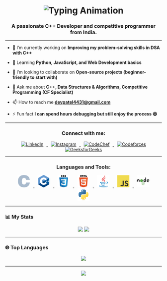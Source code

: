 <h1 align="center">
  <img src="https://readme-typing-svg.herokuapp.com?font=Roboto+Mono&size=32&duration=3000&pause=600&color=00CED1&center=true&vCenter=true&width=700&lines=👋+Hello+there,+I+am+Dev+Patel;🚀+Welcome+to+my+GitHub+Profile;✨+Let’s+build+something+amazing!" alt="Typing Animation"/>
</h1>
<h3 align="center">A passionate C++ Developer and competitive programmer from India.</h3>

---

- 🔭 I’m currently working on **Improving my problem-solving skills in DSA with C++**

- 🌱 Learning **Python, JavaScript, and Web Development basics**

- 👯 I’m looking to collaborate on **Open-source projects (beginner-friendly to start with)**

- 💬 Ask me about **C++, Data Structures & Algorithms, Competitive Programming (CF Specialist)**

- 📫 How to reach me **devpatel4431@gmail.com**

- ⚡ Fun fact **I can spend hours debugging but still enjoy the process 😄**

---

<!-- Connect with me section -->
<h3 align="center">Connect with me:</h3>
<p align="center">
    <a href="https://linkedin.com/in/devpatel4431" target="_blank">
        <img src="https://raw.githubusercontent.com/rahuldkjain/github-profile-readme-generator/master/src/images/icons/Social/linked-in-alt.svg" alt="LinkedIn" width="40" height="40" style="margin:0 10px;" />
    </a>
    <a href="https://instagram.com/devpatel_4431" target="_blank">
        <img src="https://raw.githubusercontent.com/rahuldkjain/github-profile-readme-generator/master/src/images/icons/Social/instagram.svg" alt="Instagram" width="40" height="40" style="margin:0 10px;" />
    </a>
    <a href="https://www.codechef.com/users/devpatel4431" target="_blank">
        <img src="https://cdn.jsdelivr.net/npm/simple-icons@3.1.0/icons/codechef.svg" alt="CodeChef" width="40" height="40" style="margin:0 10px;" />
    </a>
    <a href="https://codeforces.com/profile/dbp_heaven" target="_blank">
        <img src="https://raw.githubusercontent.com/rahuldkjain/github-profile-readme-generator/master/src/images/icons/Social/codeforces.svg" alt="Codeforces" width="40" height="40" style="margin:0 10px;" />
    </a>
    <a href="https://auth.geeksforgeeks.org/user/devpatel_4431" target="_blank">
        <img src="https://raw.githubusercontent.com/rahuldkjain/github-profile-readme-generator/master/src/images/icons/Social/geeks-for-geeks.svg" alt="GeeksforGeeks" width="40" height="40" style="margin:0 10px;" />
    </a>
</p>

---
<!-- Languages and Tools section -->
<h3 align="center">Languages and Tools:</h3>
<p align="center">
    <a href="https://www.cprogramming.com/" target="_blank" rel="noreferrer">
        <img src="https://raw.githubusercontent.com/devicons/devicon/master/icons/c/c-original.svg" alt="C" width="40" height="40" style="margin:0 10px;" />
    </a>
    <a href="https://www.w3schools.com/cpp/" target="_blank" rel="noreferrer">
        <img src="https://raw.githubusercontent.com/devicons/devicon/master/icons/cplusplus/cplusplus-original.svg" alt="C++" width="40" height="40" style="margin:0 10px;" />
    </a>
    <a href="https://www.w3schools.com/css/" target="_blank" rel="noreferrer">
        <img src="https://raw.githubusercontent.com/devicons/devicon/master/icons/css3/css3-original-wordmark.svg" alt="CSS3" width="40" height="40" style="margin:0 10px;" />
    </a>
    <a href="https://www.w3.org/html/" target="_blank" rel="noreferrer">
        <img src="https://raw.githubusercontent.com/devicons/devicon/master/icons/html5/html5-original-wordmark.svg" alt="HTML5" width="40" height="40" style="margin:0 10px;" />
    </a>
    <a href="https://www.java.com" target="_blank" rel="noreferrer">
        <img src="https://raw.githubusercontent.com/devicons/devicon/master/icons/java/java-original.svg" alt="Java" width="40" height="40" style="margin:0 10px;" />
    </a>
    <a href="https://developer.mozilla.org/en-US/docs/Web/JavaScript" target="_blank" rel="noreferrer">
        <img src="https://raw.githubusercontent.com/devicons/devicon/master/icons/javascript/javascript-original.svg" alt="JavaScript" width="40" height="40" style="margin:0 10px;" />
    </a>
    <a href="https://nodejs.org" target="_blank" rel="noreferrer">
        <img src="https://raw.githubusercontent.com/devicons/devicon/master/icons/nodejs/nodejs-original-wordmark.svg" alt="NodeJS" width="40" height="40" style="margin:0 10px;" />
    </a>
    <a href="https://www.python.org" target="_blank" rel="noreferrer">
        <img src="https://raw.githubusercontent.com/devicons/devicon/master/icons/python/python-original.svg" alt="Python" width="40" height="40" style="margin:0 10px;" />
    </a>
</p>


---
### **📊 My Stats**
<p align="center">
  <!-- GitHub Stats -->
  <img src="https://github-readme-stats.vercel.app/api?username=DevPatel4431&show_icons=true&theme=radical&hide_border=true&border_radius=20" height="165"/>
  
  <!-- Streak Stats -->
  <img src="https://streak-stats.demolab.com?user=DevPatel4431&theme=radical&hide_border=true&border_radius=20" height="165"/>
</p>

---

### **🌐 Top Languages**
<p align="center">
  <img src="https://github-readme-stats.vercel.app/api/top-langs/?username=DevPatel4431&layout=compact&theme=radical&hide_border=true&border_radius=20" height="150"/>
</p>

---

<p align="center">
  <img src="https://komarev.com/ghpvc/?username=DevPatel4431&style=for-the-badge&color=00F0FF&label=PROFILE+VISITS"/>
</p>

